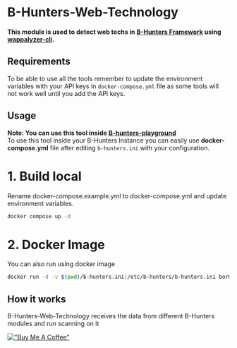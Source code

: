 # B-Hunters-Web-Technology

**This module is used to detect web techs in [B-Hunters Framework](https://github.com/B-Hunters/B-Hunters) using [wappalyzer-cli](https://github.com/gokulapap/wappalyzer-cli).**


## Requirements

To be able to use all the tools remember to update the environment variables with your API keys in `docker-compose.yml` file as some tools will not work well until you add the API keys.

## Usage 

**Note: You can use this tool inside [B-hunters-playground](https://github.com/B-Hunters/B-Hunters-playground)**   
To use this tool inside your B-Hunters Instance you can easily use **docker-compose.yml** file after editing `b-hunters.ini` with your configuration.

# 1. **Build local**
Rename docker-compose.example.yml to docker-compose.yml and update environment variables.

```bash
docker compose up -d
```

# 2. **Docker Image**
You can also run using docker image
```bash
docker run -d -v $(pwd)/b-hunters.ini:/etc/b-hunters/b-hunters.ini bormaa/b-hunters-web-technology:v1.0
```

## How it works

B-Hunters-Web-Technology receives the data from different B-Hunters modules and run scanning on it   

[!["Buy Me A Coffee"](https://www.buymeacoffee.com/assets/img/custom_images/orange_img.png)](https://www.buymeacoffee.com/bormaa)
